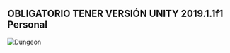 ## OBLIGATORIO TENER VERSIÓN UNITY 2019.1.1f1 Personal
![Dungeon](https://i.ibb.co/cNJ9dC0/Whats-App-Image-2019-05-07-at-1-27-54-PM-1.jpghttps://ibb.co/K96gHLd)
